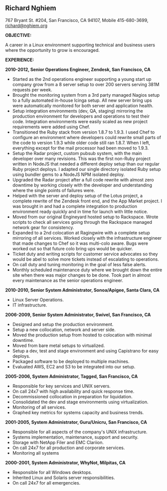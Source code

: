 Richard Nghiem
---
767 Bryant St. #204, San Francisco, CA 94107, Mobile 415-680-3699, richard@nghiem.org

**OBJECTIVE:**

A career in a Linux environment supporting technical and business users where the opportunity to grow is encouraged.

**EXPERIENCE:**

**2010-2012, Senior Operations Engineer, Zendesk, San Francisco, CA**
 
* Started as the 2nd operations engineer supporting a young start up company grow from a 8 server setup to over 200 servers serving 381M requests per week.
* Brought the monitoring system from a 3rd party managed Nagios setup to a fully automated in-house Icinga setup.  All new server bring ups were automatically monitored for both server and application health.
* Setup integration environments (dev, QA, staging) mirroring the production environment for developers and operations to test their code.  Integration environments were easily scaled as new project requirements were added using Chef.
* Transitioned the Ruby stack from version 1.8.7 to 1.9.3.  I used Chef to configure an environment where developers could rewrite small parts of the code to version 1.9.3 while older code still ran 1.8.7.   When I left, everything except for the mail processor had been moved to 1.9.3.
* Setup the Radar project, custom pubsub system, with the main developer over many revisions.  This was the first non-Ruby project written in NodeJS that needed a different deploy setup than our regular Ruby project deploys.  I adapted our single directory isolated Ruby setup using bundler gems to a NodeJS NPM isolated deploy.
* Upgraded the Radar project after a full code rewrite with almost zero downtime by working closely with the developer and understanding where the single points of failures were.
* Helped with the server and deploy setup of the Lotus project, a complete rewrite of the Zendesk front end, and the App Market project.  I was brought in and had a complete integration to production environment ready quickly and in time for launch with little notice.
* Moved from our original Engineyard hosted setup to Rackspace.  Wrote scripts to check all services going through the Rackspace managed network gear for consistency.
* Expanded to a 2nd colocation at Ragingwire with a complete setup mirroring of all services.  Worked closely with the infrastructure engineer that made changes to Chef so it was multi-colo aware.  Bugs were worked out so that future colo bring ups would be quicker.
* Ticket duty and writing scripts for customer service advocates so they would be abel to solve more tickets instead of escalating to operations.
* On call duty and tuning monitoring in the goal of less false alerts.
* Monthly scheduled maintenance duty where we brought down the entire site when there was major changes to be done.  Took part in almost every maintenance as the senior operations engineer.

**2010-2010, Senior System Administrator, Sonoa/Apigee, Santa Clara, CA**

* Linux Server Operations.
* IT infrastructure.

**2006-2009, Senior System Administrator, Swivel, San Francisco, CA**

* Designed and setup the production environment.
* Setup a new collocation, network and server side.
* Moved the production setup from hosted to colocation with minimal downtime.
* Moved from bare metal setups to virtualized.
* Setup a dev, test and stage environment and using Capistrano for easy deploys.
* Packaged software to be deployed to multiple machines. 
* Evaluated AWS, EC2 and S3 to be integrated into our setup.

**2005-2006, System Administrator, Tagged, San Francisco, CA**

* Responsible for key services and UNIX servers.
* On call 24x7 with high availability and quick response time.
* Decommissioned collocation in preparation for liquidation.
* Consolidated the dev and stage environments using virtualization. 
* Monitoring of all services.
* Graphed key metrics for systems capacity and business trends.

**2001-2005, System Administrator, Guru/Unicru, San Francisco, CA**

* Responsible for all aspects of the company's UNIX infrastructure. 
* Systems implementation, maintenance, support and security.
* Storage with NetApp Filer and EMC Clariion.
* On call 24x7 for all production and corporate services.  
* Monitoring all systems

**2000-2001, System Administrator, WhyNot, Milpitas, CA**

* Responsible for all Windows desktops.
* Inherited Linux and Solaris server responsibilities.
* On call 24x7 for all emergencies.
